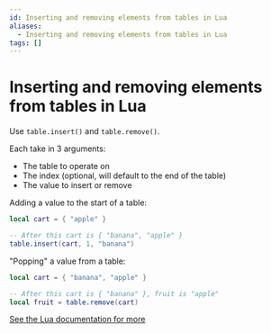 ```yaml
---
id: Inserting and removing elements from tables in Lua
aliases:
  - Inserting and removing elements from tables in Lua
tags: []
---
```


# Inserting and removing elements from tables in Lua

Use `table.insert()` and `table.remove()`.

Each take in 3 arguments:

- The table to operate on
- The index (optional, will default to the end of the table)
- The value to insert or remove

Adding a value to the start of a table:

```lua
local cart = { "apple" }

-- After this cart is { "banana", "apple" }
table.insert(cart, 1, "banana")
```

"Popping" a value from a table:

```lua
local cart = { "banana", "apple" }

-- After this cart is { "banana" }, fruit is "apple"
local fruit = table.remove(cart)
```

[See the Lua documentation for more](https://www.lua.org/pil/19.2.html)
